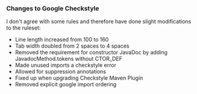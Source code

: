 ### Changes to Google Checkstyle
I don't agree with some rules and therefore have done slight modifications to the ruleset:

- Line length increased from 100 to 160
- Tab width doubled from 2 spaces to 4 spaces
- Removed the requirement for constructor JavaDoc by adding JavadocMethod.tokens without CTOR_DEF
- Made unused imports a checkstyle error
- Allowed for suppression annotations
- Fixed up when upgrading Checkstyle Maven Plugin
- Removed explicit google import ordering
